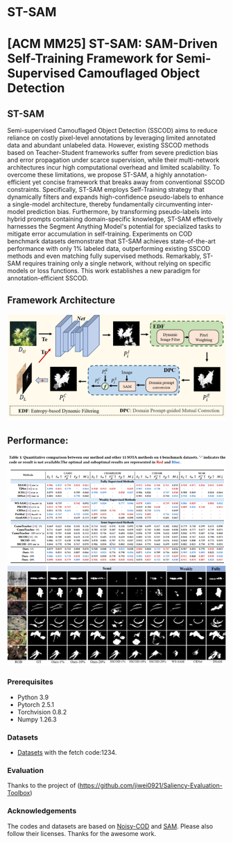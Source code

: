 # ST-SAM
# **[ACM MM25] ST-SAM: SAM-Driven Self-Training Framework for Semi-Supervised Camouflaged Object Detection**

## ST-SAM
Semi-supervised Camouflaged Object Detection (SSCOD) aims to reduce reliance on costly pixel-level annotations by leveraging limited annotated data and abundant unlabeled data. However, existing SSCOD methods based on Teacher-Student frameworks suffer from severe prediction bias and error propagation under scarce supervision, while their multi-network architectures incur high computational overhead and limited scalability. To overcome these limitations, we propose ST-SAM, a highly annotation-efficient yet concise framework that breaks away from conventional SSCOD constraints. Specifically, ST-SAM employs Self-Training strategy that dynamically filters and expands high-confidence pseudo-labels to enhance a single-model architecture, thereby fundamentally circumventing inter-model prediction bias. Furthermore, by transforming pseudo-labels into hybrid prompts containing domain-specific knowledge, ST-SAM effectively harnesses the Segment Anything Model's potential for specialized tasks to mitigate error accumulation in self-training. Experiments on COD benchmark datasets demonstrate that ST-SAM achieves state-of-the-art performance with only 1\% labeled data, outperforming existing SSCOD methods and even matching fully supervised methods. Remarkably, ST-SAM requires training only a single network, without relying on specific models or loss functions. This work establishes a new paradigm for annotation-efficient SSCOD.

## Framework Architecture
![fig1.png](figs/fig1.png)

## Performance:
![fig2.jpg](figs/fig2.png)
![fig3.jpg](figs/fig3.png)

### Prerequisites
- Python 3.9
- Pytorch 2.5.1
- Torchvision 0.8.2
- Numpy 1.26.3

### Datasets
- [Datasets](https://pan.baidu.com/s/1V9VEMN5RChGvl42nU6FhSA) with the fetch code:1234.

### Evaluation
Thanks to the project of (https://github.com/jiwei0921/Saliency-Evaluation-Toolbox)

### Acknowledgements
The codes and datasets are based on [Noisy-COD](https://github.com/zhangjinCV/Noisy-COD) and [SAM](https://github.com/facebookresearch/segment-anything). Please also follow their licenses. Thanks for the awesome work.


